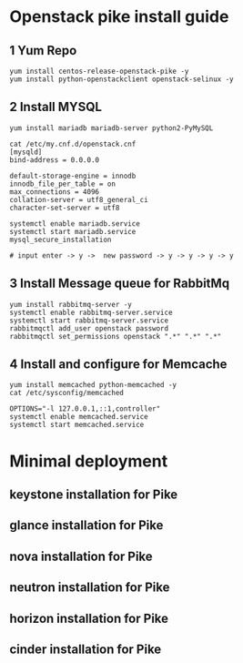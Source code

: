 # Openstack pike install guide
## 1 Yum Repo
```shell
yum install centos-release-openstack-pike -y
yum install python-openstackclient openstack-selinux -y
```

## 2 Install MYSQL
```shell
yum install mariadb mariadb-server python2-PyMySQL

cat /etc/my.cnf.d/openstack.cnf
[mysqld]
bind-address = 0.0.0.0

default-storage-engine = innodb
innodb_file_per_table = on
max_connections = 4096
collation-server = utf8_general_ci
character-set-server = utf8

systemctl enable mariadb.service
systemctl start mariadb.service
mysql_secure_installation

# input enter -> y ->  new password -> y -> y -> y -> y 
```

## 3 Install Message queue for RabbitMq
```shell
yum install rabbitmq-server -y
systemctl enable rabbitmq-server.service
systemctl start rabbitmq-server.service
rabbitmqctl add_user openstack password
rabbitmqctl set_permissions openstack ".*" ".*" ".*"
```

## 4 Install and configure for Memcache
```shell
yum install memcached python-memcached -y
cat /etc/sysconfig/memcached

OPTIONS="-l 127.0.0.1,::1,controller"
systemctl enable memcached.service
systemctl start memcached.service
```

# Minimal deployment
## keystone installation for Pike
## glance installation for Pike
## nova installation for Pike
## neutron installation for Pike
## horizon installation for Pike
## cinder installation for Pike




